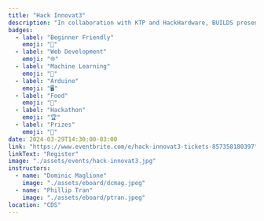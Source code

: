```yaml
---
title: "Hack Innovat3"
description: "In collaboration with KTP and HackHardware, BUILDS presents our very first hackathon! Open to students of all skill levels, this event will be a great opportunity to learn and build something new. We will have workshops on web development, Arduino, and more. Food will be provided, and prizes will be awarded to the best education and student life projects. Use the button below to register and find more information."
badges:
  - label: "Beginner Friendly"
    emoji: "👶"
  - label: "Web Development"
    emoji: "🌐"
  - label: "Machine Learning"
    emoji: "🤖"
  - label: "Arduino"
    emoji: "🖥️"
  - label: "Food"
    emoji: "🍕"
  - label: "Hackathon"
    emoji: "🏆"
  - label: "Prizes"
    emoji: "🎁"
date: 2024-03-29T14:30:00-03:00
link: "https://www.eventbrite.com/e/hack-innovat3-tickets-857358180397"
linkText: "Register"
image: "./assets/events/hack-innovat3.jpg"
instructors:
  - name: "Dominic Maglione"
    image: "./assets/eboard/dcmag.jpeg"
  - name: "Phillip Tran"
    image: "./assets/eboard/ptran.jpeg"
location: "CDS"
---
```

